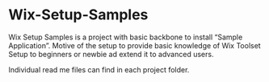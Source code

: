# Wix-Setup-Samples
Wix Setup Samples is a project with basic backbone to install “Sample Application”. Motive of the setup to provide basic knowledge of Wix Toolset Setup to beginners or newbie ad extend it to advanced users.

Individual read me files can find in each project folder.